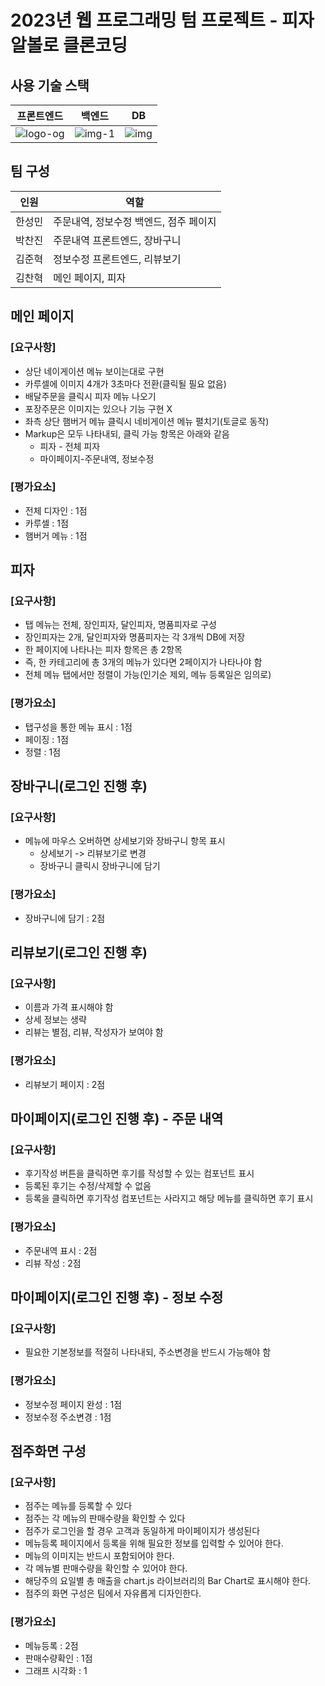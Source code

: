 # 2023년 웹 프로그래밍 텀 프로젝트 - 피자알볼로 클론코딩

## 사용 기술 스택
| 프론트엔드 | 백엔드 | DB |
| -- | -- | -- |
| ![logo-og](https://github.com/winteeeee/wp_termproject/assets/102248077/928e4592-9955-4096-a293-0bb1f9e40ab5) | ![img-1](https://github.com/winteeeee/wp_termproject/assets/102248077/a45822ec-8b22-4c9b-aa97-b6a457876f5a) | ![img](https://github.com/winteeeee/wp_termproject/assets/102248077/d4af801c-2506-4384-93c6-a0a37b23b85a) |

## 팀 구성
| 인원 | 역할 |
| -- | -- |
| 한성민 | 주문내역, 정보수정 백엔드, 점주 페이지 |
| 박찬진 | 주문내역 프론트엔드, 장바구니 |
| 김준혁 | 정보수정 프론트엔드, 리뷰보기 |
| 김찬혁 | 메인 페이지, 피자 |

## 메인 페이지
### [요구사항]
* 상단 네이게이션 메뉴 보이는대로 구현
* 카루셀에 이미지 4개가 3초마다 전환(클릭될 필요 없음)
* 배달주문을 클릭시 피자 메뉴 나오기
* 포장주문은 이미지는 있으나 기능 구현 X
* 좌측 상단 햄버거 메뉴 클릭시 네비게이션 메뉴 펼치기(토글로 동작)
* Markup은 모두 나타내되, 클릭 가능 항목은 아래와 같음
  * 피자 - 전체 피자
  * 마이페이지-주문내역, 정보수정

### [평가요소]
* 전체 디자인 : 1점
* 카루셀 : 1점
* 햄버거 메뉴 : 1점

## 피자
### [요구사항]
* 탭 메뉴는 전체, 장인피자, 달인피자, 명품피자로 구성
* 장인피자는 2개, 달인피자와 명품피자는 각 3개씩 DB에 저장
* 한 페이지에 나타나는 피자 항목은 총 2항목
* 즉, 한 카테고리에 총 3개의 메뉴가 있다면 2페이지가 나타나야 함
* 전체 메뉴 탭에서만 정렬이 가능(인기순 제외, 메뉴 등록일은 임의로)

### [평가요소]
* 탭구성을 통한 메뉴 표시 : 1점
* 페이징 : 1점
* 정렬 : 1점

## 장바구니(로그인 진행 후)
### [요구사항]
* 메뉴에 마우스 오버하면 상세보기와 장바구니 항목 표시
  * 상세보기 -> 리뷰보기로 변경
  * 장바구니 클릭시 장바구니에 담기

### [평가요소]
* 장바구니에 담기 : 2점

## 리뷰보기(로그인 진행 후)
### [요구사항]
* 이름과 가격 표시해야 함
* 상세 정보는 생략
* 리뷰는 별점, 리뷰, 작성자가 보여야 함

### [평가요소]
* 리뷰보기 페이지 : 2점

## 마이페이지(로그인 진행 후) - 주문 내역
### [요구사항]
* 후기작성 버튼을 클릭하면 후기를 작성할 수 있는 컴포넌트 표시
* 등록된 후기는 수정/삭제할 수 없음
* 등록을 클릭하면 후기작성 컴포넌트는 사라지고 해당 메뉴를 클릭하면 후기 표시

### [평가요소]
* 주문내역 표시 : 2점
* 리뷰 작성 : 2점

## 마이페이지(로그인 진행 후) - 정보 수정
### [요구사항]
* 필요한 기본정보를 적절히 나타내되, 주소변경을 반드시 가능해야 함

### [평가요소]
* 정보수정 페이지 완성 : 1점
* 정보수정 주소변경 : 1점

## 점주화면 구성
### [요구사항]
* 점주는 메뉴를 등록할 수 있다
* 점주는 각 메뉴의 판매수량을 확인할 수 있다
* 점주가 로그인을 할 경우 고객과 동일하게 마이페이지가 생성된다
* 메뉴등록 페이지에서 등록을 위해 필요한 정보를 입력할 수 있어야 한다.
* 메뉴의 이미지는 반드시 포함되어야 한다.
* 각 메뉴별 판매수량을 확인할 수 있어야 한다.
* 해당주의 요일별 총 매출을 chart.js 라이브러리의 Bar Chart로 표시해야 한다.
* 점주의 화면 구성은 팀에서 자유롭게 디자인한다.

### [평가요소]
* 메뉴등록 : 2점
* 판매수량확인 : 1점
* 그래프 시각화 : 1
